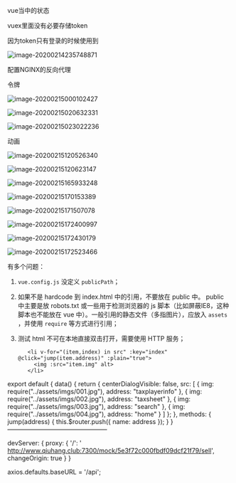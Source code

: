 vue当中的状态

vuex里面没有必要存储token

因为token只有登录的时候使用到

![image-20200214235748871](C:\Users\Artificial\AppData\Roaming\Typora\typora-user-images\image-20200214235748871.png)

配置NGINX的反向代理





令牌

![image-20200215000102427](C:\Users\Artificial\AppData\Roaming\Typora\typora-user-images\image-20200215000102427.png)



![image-20200215020632331](C:\Users\Artificial\AppData\Roaming\Typora\typora-user-images\image-20200215020632331.png)

![image-20200215023022236](C:\Users\Artificial\AppData\Roaming\Typora\typora-user-images\image-20200215023022236.png)







动画

![image-20200215120526340](C:\Users\Artificial\AppData\Roaming\Typora\typora-user-images\image-20200215120526340.png)

![image-20200215120623147](C:\Users\Artificial\AppData\Roaming\Typora\typora-user-images\image-20200215120623147.png)









![image-20200215165933248](C:\Users\Artificial\AppData\Roaming\Typora\typora-user-images\image-20200215165933248.png)

![image-20200215170153389](C:\Users\Artificial\AppData\Roaming\Typora\typora-user-images\image-20200215170153389.png)







![image-20200215171507078](C:\Users\Artificial\AppData\Roaming\Typora\typora-user-images\image-20200215171507078.png)

![image-20200215172400997](C:\Users\Artificial\AppData\Roaming\Typora\typora-user-images\image-20200215172400997.png)

![image-20200215172430179](C:\Users\Artificial\AppData\Roaming\Typora\typora-user-images\image-20200215172430179.png)

![image-20200215172523466](C:\Users\Artificial\AppData\Roaming\Typora\typora-user-images\image-20200215172523466.png)













有多个问题：

1. `vue.config.js` 没定义 `publicPath`；
2. 如果不是 hardcode 到 index.html 中的引用，不要放在 public 中。 public 中主要是放 robots.txt 或一些用于检测浏览器的 js 脚本（比如屏蔽IE8，这种脚本也不能放在 vue 中）。一般引用的静态文件（多指图片），应放入 `assets` ，并使用 `require` 等方式进行引用；
3. 测试 html 不可在本地直接双击打开，需要使用 HTTP 服务；




          <li v-for="(item,index) in src" :key="index" @click="jump(item.address)" :plain="true">
            <img :src="item.img" alt>
          </li>
   </ul>

export default {
 data() {
   return {
     centerDialogVisible: false,
     src: [
       { img: require("../assets/imgs/001.jpg"), address: "taxplayerinfo" },
       { img: require("../assets/imgs/002.jpg"), address: "taxsheet" },
       { img: require("../assets/imgs/003.jpg"), address: "search" },
       { img: require("../assets/imgs/004.jpg"), address: "home" }
     ]
   };
 },
 methods: {
  jump(address) {
     this.$router.push({ name: address });
   }
 }
————————————————





 devServer: {
    proxy: {
      '/': ' http://www.qiuhang.club:7300/mock/5e3f72c000fbdf09dcf21f79/sell',
      changeOrigin: true
    }
  }

axios.defaults.baseURL = '/api';